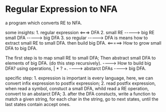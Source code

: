 # Regular Expression to NFA

a program which converts RE to NFA.

some insights:
    1. regular expression <===> DFA
    2. small RE  -----> big RE
       small DFA -----> big DFA
    3. so regular -----> DFA
       is means how to extract small RE to small DFA. then build big DFA.
     <=====> How to grow small DFA to big DFA.

The first step is to map small RE to small DFA;
Then abstract small DFA to elements of big DFA.  (do this step recursively).
----> How to build big DFA?
using operations, | * ? +.  ----> abstarct DFAs ----> big DFA.

specific step:
    1. expression is important is every language, here, we can convert infix expression to postfix expression;
    2. read postfix expression, when read a symbol, constuct a small DFA, whild read a RE operation, convert to an abstarct DFA;
    3. after the DFA constucts, write a function to match a given string, for each char in the string, go to next states, until the last states contain accept ones.
     
    